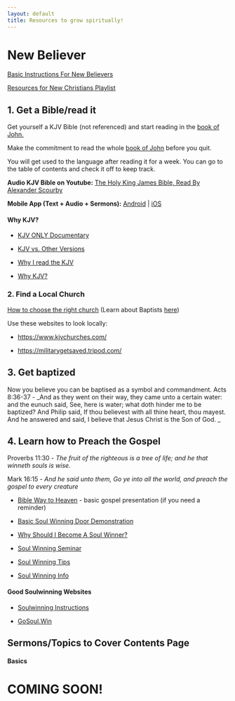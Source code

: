 ```yaml
---
layout: default
title: Resources to grow spiritually!
---
```


# New Believer

[Basic Instructions For New Believers](https://www.youtube.com/watch?v=rNVcdhnoWow)

[Resources for New Christians Playlist](https://youtube.com/playlist?list=PLsAzBnjakfp7H1n517qhBM2AadShqJsE9)

## 1. Get a Bible/read it

Get yourself a KJV Bible (not referenced) and start reading in the [book of John.](https://www.kingjamesbibleonline.org/John-Chapter-1/)

Make the commitment to read the whole [book of John](https://www.kingjamesbibleonline.org/John-Chapter-1/) before you quit.

You will get used to the language after reading it for a week. You can go to the table of
contents and check it off to keep track. 

**Audio KJV Bible on Youtube:** [The Holy King James Bible, Read By Alexander Scourby](https://youtube.com/playlist?list=PLL4itf8rGtj5lwP2jQ_yuQFhDlY6q_bg8)

**Mobile App (Text + Audio + Sermons):** [Android](https://www.faithfulwordapp.com/) | [iOS](https://apps.apple.com/us/app/faithful-word/id1234062829)


#### Why KJV?

* [KJV ONLY Documentary](https://ifbtube.com/new-world-order-bible-versions/)

* [KJV vs. Other Versions](https://ifbased.github.io/stuff/kjv-vs-others)

* [Why I read the KJV](https://www.kjvtoday.com/read-bible-in-king-james-version/)

* [Why KJV?](/stuff/why-kjv.md)

### 2. Find a Local Church
 [How to choose the right church](https://www.youtube.com/watch?v=FRVIuJucOn4) (Learn about Baptists [here](https://www.youtube.com/watch?v=VAM_POZEeO8))
 
 Use these websites to look locally:
* https://www.kjvchurches.com/

* https://militarygetsaved.tripod.com/

## 3. Get baptized
Now you believe you can be baptised as a symbol and commandment.
Acts 8:36-37 - _And as they went on their way, they came unto a certain water:
and the eunuch said, See, here is water; what doth hinder me to be baptized?
And Philip said, If thou believest with all thine heart, thou mayest. And he
answered and said, I believe that Jesus Christ is the Son of God.
_

## 4. Learn how to Preach the Gospel

Proverbs 11:30 - _The fruit of the righteous is a tree of life; and he that winneth souls is wise._

Mark 16:15 - _And he said unto them, Go ye into all the world, and preach the gospel to
every creature_

* [Bible Way to Heaven](http://youtu.be/WuMTe9l6nzM)  - basic gospel presentation (if you need a reminder)

* [Basic Soul Winning Door Demonstration](https://www.youtube.com/watch?v=xTYN57c-niA)

* [Why Should I Become A Soul Winner?](https://www.youtube.com/watch?v=pmJfDU8DQOI)

* [Soul Winning Seminar](https://youtube.com/playlist?list=PLldzZ8QrGlsYcHCC7ltXH1fN4N-4wn8YU)

* [Soul Winning Tips](https://youtube.com/playlist?list=PLldzZ8QrGlsYcHCC7ltXH1fN4N-4wn8YU)

* [Soul Winning Info](https://www.soulwinning.info/)

#### Good Soulwinning Websites
* [Soulwinning Instructions](/soulwinning)

* [GoSoul.Win](https://gosoul.win/)


## Sermons/Topics to Cover Contents Page 

#### Basics
 
# COMING SOON!
